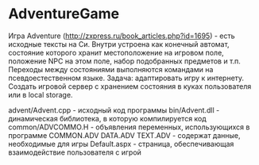 # AdventureGame
Игра Adventure (http://zxpress.ru/book_articles.php?id=1695) - есть исходные
тексты на Си. Внутри устроена как конечный автомат, состояние которого
хранит местоположение на игровом поле, положение NPC на этом поле,
набор подобранных предметов  и т.п. Переходы между состояниями
выполняются командами на псевдоестественном языке.
Задача: адаптировать игру к интернету. Создать игровой сервер с хранением
состояния в куках пользователя или в local storage.

advent/Advent.cpp - исходный код программы
bin/Advent.dll - динамическая библиотека, в которую компилируется код
common/ADVCOMMO.H - объявления переменных, использующихся в программе
COMMON.ADV
DATA.ADV
TEXT.ADV    - содержат данные, необходимые для игры
Default.aspx - страница, обеспечивающая взаимодействие пользователя с игрой
